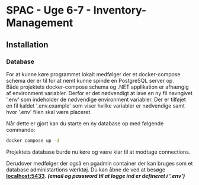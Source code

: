 # SPAC - Uge 6-7 - Inventory-Management

## Installation
### Database
For at kunne køre programmet lokalt medfølger der et docker-compose schema der er til for at nemt kunne spinde en PostgreSQL server op.     
Både projektets docker-compose schema og .NET applikation er afhængig af environment variabler. 
Derfor er det nødvendigt at lave en ny fil navngivet '.env' som indeholder de nødvendige environment variabler. 
Der er tilføjet en fil kaldet '.env.example' som viser hvilke variabler er nødvendige samt hvor '.env' filen skal være placeret.

Når dette er gjort kan du starte en ny database op med følgende commando:
```sh
docker compose up -d
```
Projektets database burde nu køre og være klar til at modtage connections.

Derudover medfølger der også en pgadmin container der kan bruges som et database administartions værktøj. Du kan åbne de ved at besøge **[localhost:5433](http://localhost:5433)**. ***(email og password til at logge ind er defineret i '.env')***

